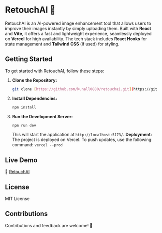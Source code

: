 # RetouchAI 🚀

RetouchAI is an AI-powered image enhancement tool that allows users to improve their images instantly by simply uploading them. Built with **React** and **Vite**, it offers a fast and lightweight experience, seamlessly deployed on **Vercel** for high availability. The tech stack includes **React Hooks** for state management and **Tailwind CSS** (if used) for styling.

## Getting Started

To get started with RetouchAI, follow these steps:

1.  **Clone the Repository:**

    ```bash
    git clone [https://github.com/kunall0880/retouchai.git](https://github.com/kunall0880/retouchai.git) && cd retouchai
    ```

2.  **Install Dependencies:**

    ```bash
    npm install
    ```

3.  **Run the Development Server:**

    ```bash
    npm run dev
    ```

    This will start the application at `http://localhost:5173/`. **Deployment:** The project is deployed on Vercel. To push updates, use the following command: `vercel --prod`

## Live Demo

🔗 [RetouchAI](<https://retouch-ai-delta.vercel.app/>)

## License

MIT License

## Contributions

Contributions and feedback are welcome! 🚀
